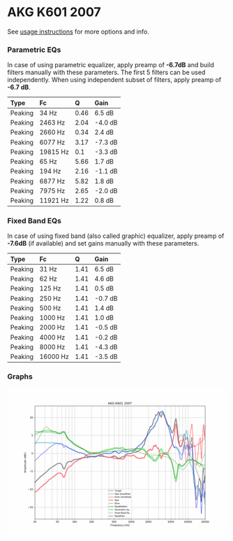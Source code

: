 # AKG K601 2007
See [usage instructions](https://github.com/jaakkopasanen/AutoEq#usage) for more options and info.

### Parametric EQs
In case of using parametric equalizer, apply preamp of **-6.7dB** and build filters manually
with these parameters. The first 5 filters can be used independently.
When using independent subset of filters, apply preamp of **-6.7 dB**.

| Type    | Fc       |    Q | Gain    |
|:--------|:---------|:-----|:--------|
| Peaking | 34 Hz    | 0.46 | 6.5 dB  |
| Peaking | 2463 Hz  | 2.04 | -4.0 dB |
| Peaking | 2660 Hz  | 0.34 | 2.4 dB  |
| Peaking | 6077 Hz  | 3.17 | -7.3 dB |
| Peaking | 19815 Hz | 0.1  | -3.3 dB |
| Peaking | 65 Hz    | 5.66 | 1.7 dB  |
| Peaking | 194 Hz   | 2.16 | -1.1 dB |
| Peaking | 6877 Hz  | 5.82 | 1.8 dB  |
| Peaking | 7975 Hz  | 2.65 | -2.0 dB |
| Peaking | 11921 Hz | 1.22 | 0.8 dB  |

### Fixed Band EQs
In case of using fixed band (also called graphic) equalizer, apply preamp of **-7.6dB**
(if available) and set gains manually with these parameters.

| Type    | Fc       |    Q | Gain    |
|:--------|:---------|:-----|:--------|
| Peaking | 31 Hz    | 1.41 | 6.5 dB  |
| Peaking | 62 Hz    | 1.41 | 4.6 dB  |
| Peaking | 125 Hz   | 1.41 | 0.5 dB  |
| Peaking | 250 Hz   | 1.41 | -0.7 dB |
| Peaking | 500 Hz   | 1.41 | 1.4 dB  |
| Peaking | 1000 Hz  | 1.41 | 1.0 dB  |
| Peaking | 2000 Hz  | 1.41 | -0.5 dB |
| Peaking | 4000 Hz  | 1.41 | -0.2 dB |
| Peaking | 8000 Hz  | 1.41 | -4.3 dB |
| Peaking | 16000 Hz | 1.41 | -3.5 dB |

### Graphs
![](./AKG%20K601%202007.png)